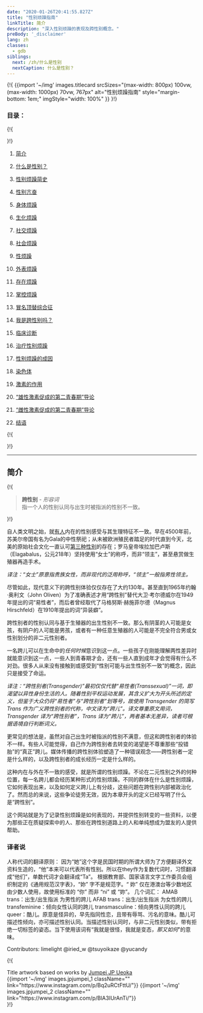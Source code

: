 ```yaml
---
date: "2020-01-26T20:41:55.827Z"
title: "性别烦躁指南"
linkTitle: 简介
description: "深入性别烦躁的表现及跨性别概念。"
preBody: '_disclaimer'
lang: zh
classes:
  - gdb
siblings:
  next: /zh/什么是性别
  nextCaption: 什么是性别？
---
```


{!{
{{import
  '~/img'
  images.titlecard
  srcSizes="(max-width: 800px) 100vw, (max-width: 1000px) 70vw, 767px"
  alt="性别烦躁指南"
  style="margin-bottom: 1em;"
  imgStyle="width: 100%"
}}
}!}

### 目录：

{!{ <div class="two-column-list"> }!}

1. [简介](#简介)

2. [什么是性别？](/zh/什么是性别)

3. [性别烦躁简史](/zh/历史)

4. [性别亢奋](/zh/亢奋)

5. [身体烦躁](/zh/身体烦躁)

6. [生化烦躁](/zh/生化烦躁)

7. [社交烦躁](/zh/社交烦躁)

8. [社会烦躁](/zh/社会烦躁)

9. [性烦躁](/zh/性烦躁)

10. [外表烦躁](/zh/外表烦躁)

11. [存在烦躁](/zh/存在烦躁)

12. [掌控烦躁](/zh/掌控烦躁)

13. [冒名顶替综合征](/zh/冒名顶替综合征)

14. [我是跨性别吗？](/zh/我是跨性别吗)

15. [临床诊断](/zh/诊断)

16. [治疗性别烦躁](/zh/治疗)

17. [性别烦躁的成因](/zh/成因)

18. [染色体](/zh/染色体)

19. [激素的作用](/zh/激素)

20. [“雄性激素促成的第二青春期”导论](/zh/雄二青春期)

21. [“雌性激素促成的第二青春期”导论](/zh/雌二青春期)

22. [结语](/zh/结语)

{!{ </div> }!}

<hr class="print-break-after print-hidden">

## 简介

{!{
<div class="gutter"><blockquote>
  <strong>跨性别</strong> - <em>形容词</em><br>
  指一个人的性别认同与出生时被指派的性别不一致。
</blockquote></div>

}!}

自人类文明之始，就[有人](https://en.wikipedia.org/wiki/Transgender_history)内在的性别感受与其生理特征不一致。早在4500年前，苏美尔帝国有名为Gala的中性祭祀；从未被欧洲殖民者踏足的时代直到今天，北美的原始社会文化一直认可[第三种性别](https://en.wikipedia.org/wiki/Third_gender)的存在；罗马皇帝埃拉加巴卢斯（Elagabalus，公元218年）坚持使用“女士”的称呼，而非“领主”，甚至悬赏做生殖器再造手术。

*译注：“女士”原意指贵族女性，而非现代的泛用称呼，“领主”一般指男性领主。*

尽管如此，现代意义下的跨性别体验仅仅存在了大约130年。甚至直到1965年约翰·奥利文（John Oliven）为了准确表述才用“跨性别”替代大卫·考尔德威尔在1949年提出的词“易性者”，而后者曾经取代了马格努斯·赫施菲尔德（Magnus Hirschfeld）在1910年提出的词“异装癖”。

跨性别者的性别认同与基于生殖器的出生性别不一致。那么有阴茎的人可能是女孩，有阴户的人可能是男孩，或者有一种任意生殖器的人可能是不完全符合男或女性别划分的非二元性别者。

一名跨儿可以在生命中的*任何时候*意识到这一点。一些孩子在刚能理解两性差异时就能意识到这一点，一些人到青春期才会，还有一些人直到成年才会觉得有什么不对劲。很多人从来没有接触到或感受到“性别可能与出生性别不一致”的概念，因此只是接受了命运。

*译注：“跨性别者(Transgender)”最初仅仅代替“易性者(Transsexual)”一词，即渴望以异性身份生活的人。随着性别平权运动发展，其含义扩大为开头所述的定义，但鉴于大众仍将“易性者”与“跨性别者”划等号，故使用 Transgender 的简写 Trans 作为广义跨性别者的代称，中文译为“跨儿”。译文尊重原文用词，Transgender 译为“跨性别者”，Trans 译为“跨儿”，两者基本无差异，读者可根据语境自行判断词义。*

更常见的想法是，虽然对自己出生时被指派的性别不满意，但这和跨性别者的体验不一样。有些人可能觉得，自己作为跨性别者去转变的渴望是不尊重那些“投错胎”的“真正”跨儿。媒体传播的跨性别体验塑造了一种错误观念——跨性别者一定是什么样的，以及跨性别者的成长经历一定是什么样的。

这种内在与外在不一致的感受，就是所谓的性别烦躁。不论在二元性别之外的何种位置，每一名跨儿都会经历某种形式的性别烦躁。不同的群体在什么是性别烦躁，它如何表现出来，以及如何定义跨儿上有分歧，这些问题在跨性别内部被政治化了。然而总的来说，这些争论徒劳无效，因为本章开头的定义已经写明了什么是“跨性别”。

这个网站就是为了记录性别烦躁是如何表现的，并提供性别转变的一些资料，以便为那些正在质疑探索中的人、那些在跨性别道路上的人和单纯想成为盟友的人提供帮助。

### 译者说

人称代词的翻译原则：
因为“她”这个字是民国时期的所谓大师为了方便翻译外文资料生造的，“他”本来可以代表所有性别。所以在they作为复数代词时，习惯翻译成“他们”，单数代词才会翻译成“Ta”。
根据教育部、国家语言文字工作委员会组织制定的《通用规范汉字表》，“妳” 字不是规范字。“ 妳” 仅在港澳台等少数地区由少数人使用，故使用标准的 “你” 而非 “ni” 或 “妳”。
几个词汇：
AMAB trans：出生/出生指派 为男性的跨儿
AFAB trans：出生/出生指派 为女性的跨儿
transfeminine：倾向女性认同的跨儿
transmasculine：倾向男性认同的跨儿
queer：酷儿。原意是怪异的，早先指同性恋，且带有辱骂、污名的意味。酷儿可描述性倾向，亦可描述性别认同。当描述性别认同时，与非二元性别类似，带有拒绝一切标签的姿态。当下使用该词有“我就是很怪，我就是变态，*那又如何*”的意味。

Contributors: limelight @iried_w @tsuyoikaze @yucandy

{!{
<div class="gutter flex flex-end print-inline print-span2 print-center">
<span>Title artwork based on works by <a href="https://www.instagram.com/jp_means_jumpei/">Jumpei JP Ueoka</a></span>
<div class="grid-row" style="grid-template-columns: 1fr 1fr">
{{import '~/img' images.jpjumpei_1 className="" link="https://www.instagram.com/p/Bq2uRCtFttU/"}}
{{import '~/img' images.jpjumpei_2 className="" link="https://www.instagram.com/p/BlA3IUrAnTi/"}}
</div>
</div>
}!}
